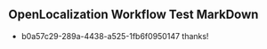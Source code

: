 ## OpenLocalization Workflow Test MarkDown
* b0a57c29-289a-4438-a525-1fb6f0950147 thanks!

<!--HONumber=Jul16_HO4-->


